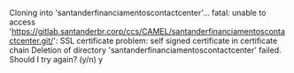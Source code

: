 Cloning into 'santanderfinanciamentoscontactcenter'...
fatal: unable to access 'https://gitlab.santanderbr.corp/ccs/CAMEL/santanderfinanciamentoscontactcenter.git/': 
SSL certificate problem: self signed certificate in certificate chain
Deletion of directory 'santanderfinanciamentoscontactcenter' failed. Should I try again? (y/n) y

